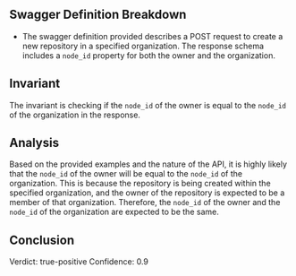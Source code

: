 ## Swagger Definition Breakdown
- The swagger definition provided describes a POST request to create a new repository in a specified organization. The response schema includes a `node_id` property for both the owner and the organization.

## Invariant
The invariant is checking if the `node_id` of the owner is equal to the `node_id` of the organization in the response.

## Analysis
Based on the provided examples and the nature of the API, it is highly likely that the `node_id` of the owner will be equal to the `node_id` of the organization. This is because the repository is being created within the specified organization, and the owner of the repository is expected to be a member of that organization. Therefore, the `node_id` of the owner and the `node_id` of the organization are expected to be the same.

## Conclusion
Verdict: true-positive
Confidence: 0.9
